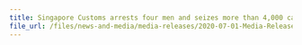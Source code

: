```yaml
---
title: Singapore Customs arrests four men and seizes more than 4,000 cartons of duty-unpaid cigarettes
file_url: /files/news-and-media/media-releases/2020-07-01-Media-Release.pdf
---
```

